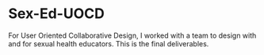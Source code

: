 # Sex-Ed-UOCD
For User Oriented Collaborative Design, I worked with a team to design with and for sexual health educators. This is the final deliverables.
